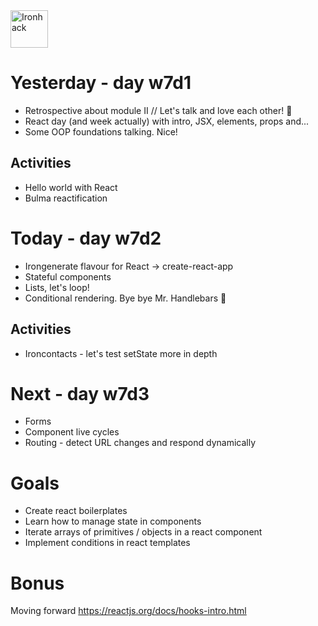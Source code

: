 <img src="https://raw.githubusercontent.com/webmad1019-1/w1d3-advanced-selectors-positioning-full-layout/master/img/ironhack.svg?sanitize=true" alt="Ironhack" width="60"/>

# Yesterday - day w7d1

- Retrospective about module II // Let's talk and love each other! 🚀
- React day (and week actually) with intro, JSX, elements, props and...
- Some OOP foundations talking. Nice!

## Activities

- Hello world with React
- Bulma reactification

# Today - day w7d2

- Irongenerate flavour for React -> create-react-app
- Stateful components
- Lists, let's loop!
- Conditional rendering. Bye bye Mr. Handlebars 🥀

## Activities

- Ironcontacts - let's test setState more in depth

# Next - day w7d3

- Forms
- Component live cycles
- Routing - detect URL changes and respond dynamically

# Goals

- Create react boilerplates
- Learn how to manage state in components
- Iterate arrays of primitives / objects in a react component
- Implement conditions in react templates

# Bonus

Moving forward https://reactjs.org/docs/hooks-intro.html
